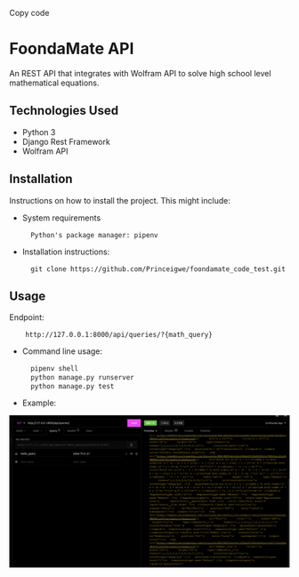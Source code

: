 Copy code
# FoondaMate API

An REST API that integrates with Wolfram API to solve high school level mathematical equations.

## Technologies Used

- Python 3
- Django Rest Framework
- Wolfram API

## Installation

Instructions on how to install the project. This might include:

- System requirements
        
        Python's package manager: pipenv
- Installation instructions:

        git clone https://github.com/Princeigwe/foondamate_code_test.git

## Usage

Endpoint: 


        http://127.0.0.1:8000/api/queries/?{math_query}

- Command line usage:
        
        pipenv shell
        python manage.py runserver
        python manage.py test

- Example:

![Example picture](Screenshot.png)
